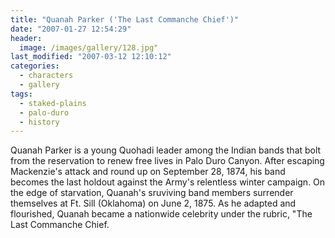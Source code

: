 ```yaml
---
title: "Quanah Parker ('The Last Commanche Chief')"
date: "2007-01-27 12:54:29"
header:
  image: /images/gallery/128.jpg"
last_modified: "2007-03-12 12:10:12"
categories:
  - characters
  - gallery
tags:
  - staked-plains
  - palo-duro
  - history
---
```


Quanah Parker is a young Quohadi leader among the Indian bands that bolt from the reservation to renew free lives in Palo Duro Canyon. After escaping Mackenzie's attack and round up on September 28, 1874, his band becomes the last holdout against the Army's relentless winter campaign. On the edge of starvation, Quanah's sruviving band members surrender themselves at Ft. Sill (Oklahoma) on June 2, 1875. As he adapted and flourished, Quanah became a nationwide celebrity under the rubric, "The Last Commanche Chief.
